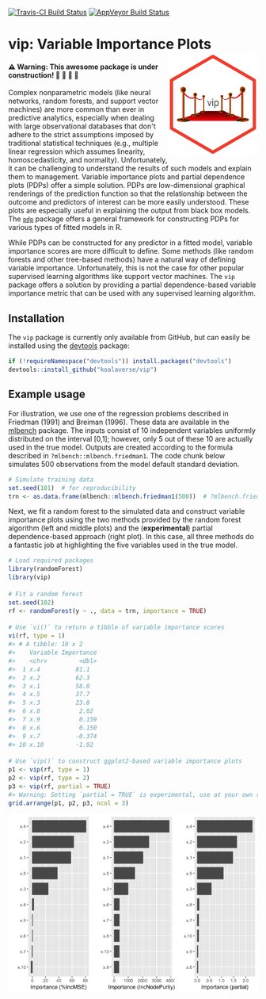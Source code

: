 [![Travis-CI Build Status](https://travis-ci.org/koalaverse/vip.svg?branch=master)](https://travis-ci.org/koalaverse/vip) [![AppVeyor Build Status](https://ci.appveyor.com/api/projects/status/github/koalaverse/vip?branch=master&svg=true)](https://ci.appveyor.com/project/koalaverse/vip)

vip: Variable Importance Plots <img src="tools/vip-logo.png" align="right" />
=============================================================================

#### ⚠️ Warning: This awesome package is under construction! 🚧 🚧 🚧 🚧

Complex nonparametric models (like neural networks, random forests, and support vector machines) are more common than ever in predictive analytics, especially when dealing with large observational databases that don't adhere to the strict assumptions imposed by traditional statistical techniques (e.g., multiple linear regression which assumes linearity, homoscedasticity, and normality). Unfortunately, it can be challenging to understand the results of such models and explain them to management. Variable importance plots and partial dependence plots (PDPs) offer a simple solution. PDPs are low-dimensional graphical renderings of the prediction function so that the relationship between the outcome and predictors of interest can be more easily understood. These plots are especially useful in explaining the output from black box models. The [`pdp`](https://github.com/bgreenwell/pdp) package offers a general framework for constructing PDPs for various types of fitted models in R.

While PDPs can be constructed for any predictor in a fitted model, variable importance scores are more difficult to define. Some methods (like random forests and other tree-based methods) have a natural way of defining variable importance. Unfortunately, this is not the case for other popular supervised learning algorithms like support vector machines. The `vip` package offers a solution by providing a partial dependence-based variable importance metric that can be used with any supervised learning algorithm.

Installation
------------

The `vip` package is currently only available from GitHub, but can easily be installed using the [devtools](https://CRAN.R-project.org/package=devtools) package:

``` r
if (!requireNamespace("devtools")) install.packages("devtools")
devtools::install_github("koalaverse/vip")
```

Example usage
-------------

For illustration, we use one of the regression problems described in Friedman (1991) and Breiman (1996). These data are available in the [mlbench](https://CRAN.R-project.org/package=mlbench) package. The inputs consist of 10 independent variables uniformly distributed on the interval \[0,1\]; however, only 5 out of these 10 are actually used in the true model. Outputs are created according to the formula described in `?mlbench::mlbench.friedman1`. The code chunk below simulates 500 observations from the model default standard deviation.

``` r
# Simulate training data
set.seed(101)  # for reproducibility
trn <- as.data.frame(mlbench::mlbench.friedman1(500))  # ?mlbench.friedman1
```

Next, we fit a random forest to the simulated data and construct variable importance plots using the two methods provided by the random forest algorithm (left and middle plots) and the (**experimental**) partial dependence-based approach (right plot). In this case, all three methods do a fantastic job at highlighting the five variables used in the true model.

``` r
# Load required packages
library(randomForest)  
library(vip)

# Fit a random forest
set.seed(102)
rf <- randomForest(y ~ ., data = trn, importance = TRUE)

# Use `vi()` to return a tibble of variable importance scores
vi(rf, type = 1)
#> # A tibble: 10 x 2
#>    Variable Importance
#>    <chr>         <dbl>
#>  1 x.4          81.1  
#>  2 x.2          62.3  
#>  3 x.1          58.0  
#>  4 x.5          37.7  
#>  5 x.3          23.8  
#>  6 x.8           2.02 
#>  7 x.9           0.159
#>  8 x.6           0.150
#>  9 x.7          -0.374
#> 10 x.10         -1.92

# Use `vip()` to construct ggplot2-based variable importance plots
p1 <- vip(rf, type = 1)
p2 <- vip(rf, type = 2)
p3 <- vip(rf, partial = TRUE)
#> Warning: Setting `partial = TRUE` is experimental, use at your own risk!
grid.arrange(p1, p2, p3, ncol = 3)
```

<img src="tools/README-example-rf-1.png" style="display: block; margin: auto;" />

